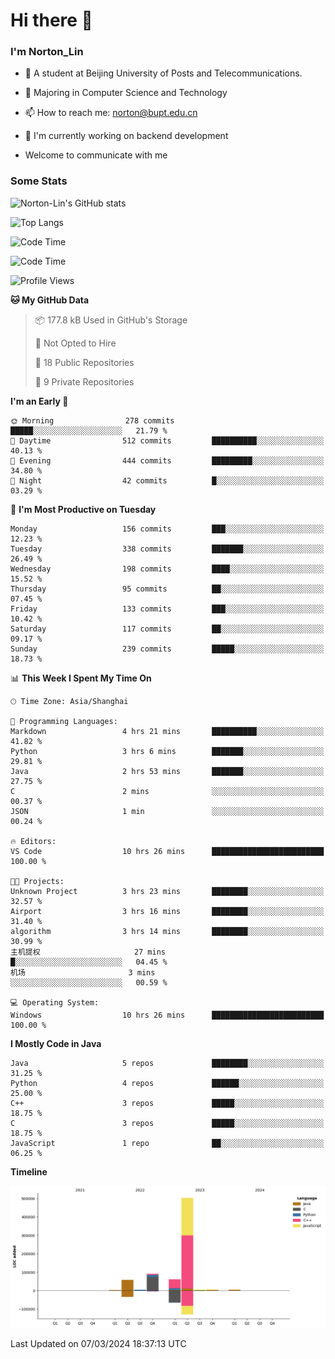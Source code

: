 
# Hi there 👋

### I'm Norton_Lin
- 🏫 A student at Beijing University of Posts and Telecommunications.
- 🌱 Majoring in Computer Science and Technology
- 📫 How to reach me: norton@bupt.edu.cn
- 🌱 I'm currently working on backend development

- Welcome to communicate with me

### Some Stats
![Norton-Lin's GitHub stats](https://github-readme-stats.vercel.app/api?username=Norton-Lin&count_private=true&show_icons=true&theme=radical)

![Top Langs](https://github-readme-stats.vercel.app/api/top-langs/?username=Norton-Lin&langs_count=10&layout=compact)

![Code Time](https://github-readme-stats.vercel.app/api/wakatime?username=Norton_Lin)

<!--START_SECTION:waka-->
![Code Time](http://img.shields.io/badge/Code%20Time-486%20hrs%2059%20mins-blue)

![Profile Views](http://img.shields.io/badge/Profile%20Views-0-blue)

**🐱 My GitHub Data** 

> 📦 177.8 kB Used in GitHub's Storage 
 > 
> 🚫 Not Opted to Hire
 > 
> 📜 18 Public Repositories 
 > 
> 🔑 9 Private Repositories 
 > 
**I'm an Early 🐤** 

```text
🌞 Morning                278 commits         █████░░░░░░░░░░░░░░░░░░░░   21.79 % 
🌆 Daytime                512 commits         ██████████░░░░░░░░░░░░░░░   40.13 % 
🌃 Evening                444 commits         █████████░░░░░░░░░░░░░░░░   34.80 % 
🌙 Night                  42 commits          █░░░░░░░░░░░░░░░░░░░░░░░░   03.29 % 
```
📅 **I'm Most Productive on Tuesday** 

```text
Monday                   156 commits         ███░░░░░░░░░░░░░░░░░░░░░░   12.23 % 
Tuesday                  338 commits         ███████░░░░░░░░░░░░░░░░░░   26.49 % 
Wednesday                198 commits         ████░░░░░░░░░░░░░░░░░░░░░   15.52 % 
Thursday                 95 commits          ██░░░░░░░░░░░░░░░░░░░░░░░   07.45 % 
Friday                   133 commits         ███░░░░░░░░░░░░░░░░░░░░░░   10.42 % 
Saturday                 117 commits         ██░░░░░░░░░░░░░░░░░░░░░░░   09.17 % 
Sunday                   239 commits         █████░░░░░░░░░░░░░░░░░░░░   18.73 % 
```


📊 **This Week I Spent My Time On** 

```text
🕑︎ Time Zone: Asia/Shanghai

💬 Programming Languages: 
Markdown                 4 hrs 21 mins       ██████████░░░░░░░░░░░░░░░   41.82 % 
Python                   3 hrs 6 mins        ███████░░░░░░░░░░░░░░░░░░   29.81 % 
Java                     2 hrs 53 mins       ███████░░░░░░░░░░░░░░░░░░   27.75 % 
C                        2 mins              ░░░░░░░░░░░░░░░░░░░░░░░░░   00.37 % 
JSON                     1 min               ░░░░░░░░░░░░░░░░░░░░░░░░░   00.24 % 

🔥 Editors: 
VS Code                  10 hrs 26 mins      █████████████████████████   100.00 % 

🐱‍💻 Projects: 
Unknown Project          3 hrs 23 mins       ████████░░░░░░░░░░░░░░░░░   32.57 % 
Airport                  3 hrs 16 mins       ████████░░░░░░░░░░░░░░░░░   31.40 % 
algorithm                3 hrs 14 mins       ████████░░░░░░░░░░░░░░░░░   30.99 % 
主机提权                     27 mins             █░░░░░░░░░░░░░░░░░░░░░░░░   04.45 % 
机场                       3 mins              ░░░░░░░░░░░░░░░░░░░░░░░░░   00.59 % 

💻 Operating System: 
Windows                  10 hrs 26 mins      █████████████████████████   100.00 % 
```

**I Mostly Code in Java** 

```text
Java                     5 repos             ████████░░░░░░░░░░░░░░░░░   31.25 % 
Python                   4 repos             ██████░░░░░░░░░░░░░░░░░░░   25.00 % 
C++                      3 repos             █████░░░░░░░░░░░░░░░░░░░░   18.75 % 
C                        3 repos             █████░░░░░░░░░░░░░░░░░░░░   18.75 % 
JavaScript               1 repo              ██░░░░░░░░░░░░░░░░░░░░░░░   06.25 % 
```



**Timeline**

![Lines of Code chart](https://raw.githubusercontent.com/Norton-Lin/Norton-Lin/main/assets/bar_graph.png)


 Last Updated on 07/03/2024 18:37:13 UTC
<!--END_SECTION:waka-->
